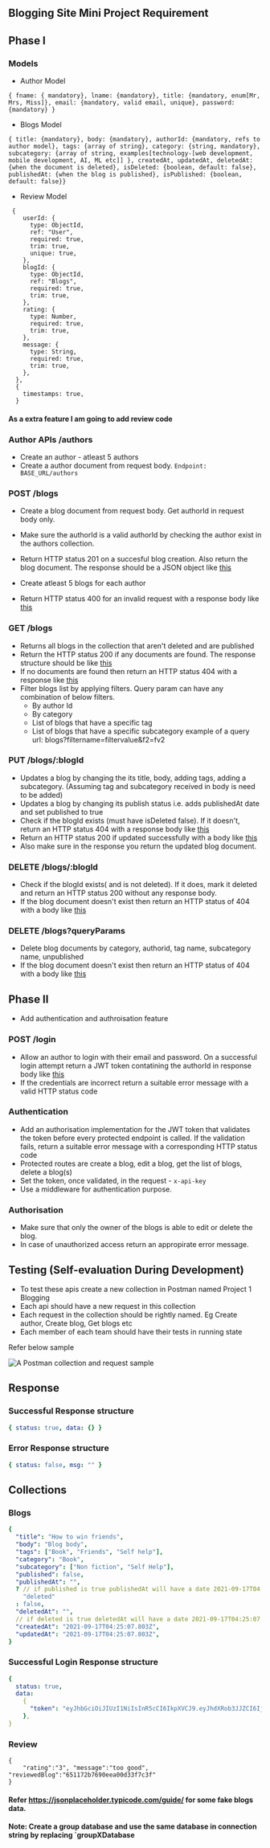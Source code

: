 ## Blogging Site Mini Project Requirement

## Phase I

### Models

- Author Model

```
{ fname: { mandatory}, lname: {mandatory}, title: {mandatory, enum[Mr, Mrs, Miss]}, email: {mandatory, valid email, unique}, password: {mandatory} }
```

- Blogs Model

```
{ title: {mandatory}, body: {mandatory}, authorId: {mandatory, refs to author model}, tags: {array of string}, category: {string, mandatory}, subcategory: {array of string, examples[technology-[web development, mobile development, AI, ML etc]] }, createdAt, updatedAt, deletedAt: {when the document is deleted}, isDeleted: {boolean, default: false}, publishedAt: {when the blog is published}, isPublished: {boolean, default: false}}
```

- Review Model

```
 {
    userId: {
      type: ObjectId,
      ref: "User",
      required: true,
      trim: true,
      unique: true,
    },
    blogId: {
      type: ObjectId,
      ref: "Blogs",
      required: true,
      trim: true,
    },
    rating: {
      type: Number,
      required: true,
      trim: true,
    },
    message: {
      type: String,
      required: true,
      trim: true,
    },
  },
  {
    timestamps: true,
  }
```

#### As a extra feature I am going to add review code

### Author APIs /authors

- Create an author - atleast 5 authors
- Create a author document from request body.
  `Endpoint: BASE_URL/authors`

### POST /blogs

- Create a blog document from request body. Get authorId in request body only.
- Make sure the authorId is a valid authorId by checking the author exist in the authors collection.
- Return HTTP status 201 on a succesful blog creation. Also return the blog document. The response should be a JSON object like [this](#successful-response-structure)
- Create atleast 5 blogs for each author

- Return HTTP status 400 for an invalid request with a response body like [this](#error-response-structure)

### GET /blogs

- Returns all blogs in the collection that aren't deleted and are published
- Return the HTTP status 200 if any documents are found. The response structure should be like [this](#successful-response-structure)
- If no documents are found then return an HTTP status 404 with a response like [this](#error-response-structure)
- Filter blogs list by applying filters. Query param can have any combination of below filters.
  - By author Id
  - By category
  - List of blogs that have a specific tag
  - List of blogs that have a specific subcategory
    example of a query url: blogs?filtername=filtervalue&f2=fv2

### PUT /blogs/:blogId

- Updates a blog by changing the its title, body, adding tags, adding a subcategory. (Assuming tag and subcategory received in body is need to be added)
- Updates a blog by changing its publish status i.e. adds publishedAt date and set published to true
- Check if the blogId exists (must have isDeleted false). If it doesn't, return an HTTP status 404 with a response body like [this](#error-response-structure)
- Return an HTTP status 200 if updated successfully with a body like [this](#successful-response-structure)
- Also make sure in the response you return the updated blog document.

### DELETE /blogs/:blogId

- Check if the blogId exists( and is not deleted). If it does, mark it deleted and return an HTTP status 200 without any response body.
- If the blog document doesn't exist then return an HTTP status of 404 with a body like [this](#error-response-structure)

### DELETE /blogs?queryParams

- Delete blog documents by category, authorid, tag name, subcategory name, unpublished
- If the blog document doesn't exist then return an HTTP status of 404 with a body like [this](#error-response-structure)

## Phase II

- Add authentication and authroisation feature

### POST /login

- Allow an author to login with their email and password. On a successful login attempt return a JWT token contatining the authorId in response body like [this](#Successful-login-Response-structure)
- If the credentials are incorrect return a suitable error message with a valid HTTP status code

### Authentication

- Add an authorisation implementation for the JWT token that validates the token before every protected endpoint is called. If the validation fails, return a suitable error message with a corresponding HTTP status code
- Protected routes are create a blog, edit a blog, get the list of blogs, delete a blog(s)
- Set the token, once validated, in the request - `x-api-key`
- Use a middleware for authentication purpose.

### Authorisation

- Make sure that only the owner of the blogs is able to edit or delete the blog.
- In case of unauthorized access return an appropirate error message.

## Testing (Self-evaluation During Development)

- To test these apis create a new collection in Postman named Project 1 Blogging
- Each api should have a new request in this collection
- Each request in the collection should be rightly named. Eg Create author, Create blog, Get blogs etc
- Each member of each team should have their tests in running state

Refer below sample

![A Postman collection and request sample](assets/Postman-collection-sample.png)

## Response

### Successful Response structure

```yaml
{ status: true, data: {} }
```

### Error Response structure

```yaml
{ status: false, msg: "" }
```

## Collections

### Blogs

```yaml
{
  "title": "How to win friends",
  "body": "Blog body",
  "tags": ["Book", "Friends", "Self help"],
  "category": "Book",
  "subcategory": ["Non fiction", "Self Help"],
  "published": false,
  "publishedAt": "",
  ? // if published is true publishedAt will have a date 2021-09-17T04:25:07.803Z
    "deleted"
  : false,
  "deletedAt": "",
  // if deleted is true deletedAt will have a date 2021-09-17T04:25:07.803Z,
  "createdAt": "2021-09-17T04:25:07.803Z",
  "updatedAt": "2021-09-17T04:25:07.803Z",
}
```

### Successful Login Response structure

```yaml
{
  status: true,
  data:
    {
      "token": "eyJhbGciOiJIUzI1NiIsInR5cCI6IkpXVCJ9.eyJhdXRob3JJZCI6IjYyZmUzYmUzMzY2ZmFkNDZjY2Q1MzI3ZiIsImlhdCI6MTY2MDgzMDA4MywiZXhwIjoxNjYwODY2MDgzfQ.mSo-TLyRlGhMNcy4ftEvvIlCHlyEqpaFZc-iBth4lfg",
    },
}
```

### Review

```ymal
{
    "rating":"3", "message":"too good", "reviewedBlog":"651172b7690eea00d33f7c3f"
}
```

#### Refer https://jsonplaceholder.typicode.com/guide/ for some fake blogs data.

#### Note: Create a group database and use the same database in connection string by replacing `groupXDatabase
